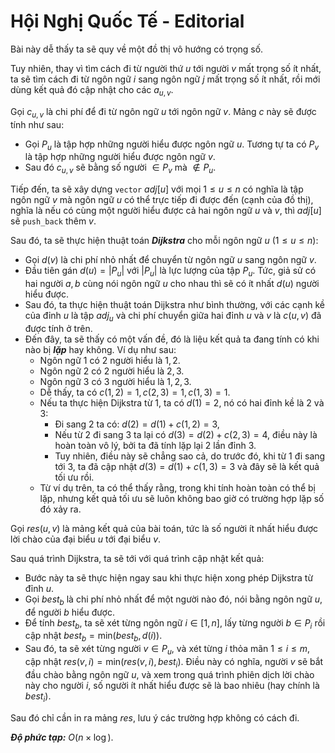 # Hội Nghị Quốc Tế - Editorial

Bài này dễ thấy ta sẽ quy về một đồ thị vô hướng có trọng số.

Tuy nhiên, thay vì tìm cách đi từ người thứ $u$ tới người $v$ mất trọng số ít nhất, ta sẽ tìm cách đi từ ngôn ngữ $i$ sang ngôn ngữ $j$ mất trọng số ít nhất, rồi mới dùng kết quả đó cập nhật cho các $a_{u, v}$.

Gọi $c_{u,v}$ là chi phí để đi từ ngôn ngữ $u$ tới ngôn ngữ $v$. Mảng $c$ này sẽ được tính như sau:
- Gọi $P_u$ là tập hợp những người hiểu được ngôn ngữ $u$. Tương tự ta có $P_v$ là tập hợp những người hiểu được ngôn ngữ $v$.
- Sau đó $c_{u,v}$ sẽ bằng số người $\in P_v$ mà $\notin P_u$.

Tiếp đến, ta sẽ xây dựng `vector` $adj[u]$ với mọi $1 \le u \le n$ có nghĩa là tập ngôn ngữ $v$ mà ngôn ngữ $u$ có thể trực tiếp đi được đến (cạnh của đồ thị), nghĩa là nếu có cùng một người hiểu được cả hai ngôn ngữ $u$ và $v,$ thì $adj[u]$ sẽ `push_back` thêm $v$.

Sau đó, ta sẽ thực hiện thuật toán ***Dijkstra*** cho mỗi ngôn ngữ $u \ ( 1 \le u \le n)$:
- Gọi $d(v)$ là chi phí nhỏ nhất để chuyển từ ngôn ngữ $u$ sang ngôn ngữ $v$.
- Đầu tiên gán $d(u) = |P_u|$ với $|P_u|$ là lực lượng của tập $P_u$. Tức, giả sử có hai người $a, b$ cùng nói ngôn ngữ $u$ cho nhau thì sẽ có ít nhất $d(u)$ người hiểu được.
- Sau đó, ta thực hiện thuật toán Dijkstra như bình thường, với các cạnh kề của đỉnh $u$ là tập $adj_u$ và chi phí chuyển giữa hai đỉnh $u$ và $v$ là $c(u,v)$ đã được tính ở trên.
- Đến đây, ta sẽ thấy có một vấn đề, đó là liệu kết quả ta đang tính có khi nào bị ***lặp*** hay không. Ví dụ như sau:
    - Ngôn ngữ $1$ có $2$ người hiểu là $1,2$.
    - Ngôn ngữ $2$ có $2$ người hiểu là $2,3$.
    - Ngôn ngữ $3$ có $3$ người hiểu là $1,2,3$.
    - Dễ thấy, ta  có $c(1,2) = 1, c(2,3) = 1, c(1,3) = 1$.
    - Nếu ta thực hiện Dijkstra từ $1,$ ta có $d(1) = 2,$ nó có hai đỉnh kề là $2$ và $3$:
        - Đi sang $2$ ta có: $d(2) = d(1)+c(1,2) = 3,$ 
        - Nếu từ $2$ đi sang $3$ ta lại có $d(3) = d(2) + c(2,3) = 4,$ điều này là hoàn toàn vô lý, bởi ta đã tính lặp lại $2$ lần đỉnh $3$.
        - Tuy nhiên, điều này sẽ chẳng sao cả, do trước đó, khi từ $1$ đi sang tới $3,$ ta đã cập nhật $d(3) = d(1) + c(1,3) = 3$ và đây sẽ là kết quả tối ưu rồi. 
    - Từ ví dụ trên, ta có thể thấy rằng, trong khi tính hoàn toàn có thể bị lặp, nhưng kết quả tối ưu sẽ luôn không bao giờ có trường hợp lặp số đó xảy ra.

Gọi $res(u,v)$ là mảng kết quả của bài toán, tức là số người ít nhất hiểu được lời chào của đại biểu $u$ tới đại biểu $v$.

Sau quá trình Dijkstra, ta sẽ tới với quá trình cập nhật kết quả:
- Bước này ta sẽ thực hiện ngay sau khi thực hiện xong phép Dijkstra từ đỉnh $u$.
- Gọi $best_b$ là chi phí nhỏ nhất để một người nào đó, nói bằng ngôn ngữ $u,$ để người $b$ hiểu được.
- Để tính $best_b,$ ta sẽ xét từng ngôn ngữ $i \in [1,n],$ lấy từng người $b \in P_i$ rồi cập nhật $best_b = \text{min}\big(best_b,d(i)\big)$.
- Sau đó, ta sẽ xét từng người $v \in P_u,$ và xét từng $i$ thỏa mãn $1 \le i \le m,$ cập nhật $res(v,i) = \text{min}\big(res(v,i),best_i\big)$. Điều này có nghĩa, người $v$ sẽ bắt đầu chào bằng ngôn ngữ $u,$ và xem trong quá trình phiên dịch lời chào này cho người $i,$ số người ít nhất hiểu được sẽ là bao nhiêu (hay chính là $best_i$).

Sau đó chỉ cần in ra mảng $res,$ lưu ý các trường hợp không có cách đi.

***Độ phức tạp:*** $O(n \times \log)$.